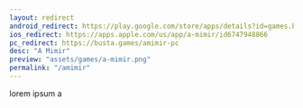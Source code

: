 ```yaml
---
layout: redirect
android_redirect: https://play.google.com/store/apps/details?id=games.busta.mimir
ios_redirect: https://apps.apple.com/us/app/a-mimir/id6747948866
pc_redirect: https://busta.games/amimir-pc
desc: "A Mimir"
preview: "assets/games/a-mimir.png"
permalink: "/amimir"
---
```


lorem ipsum a